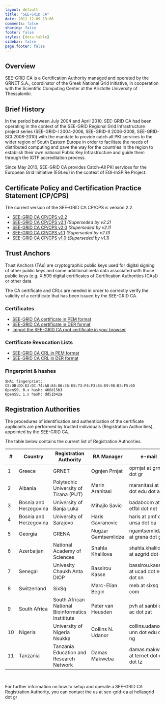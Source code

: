 ```yaml
---
layout: default
title: "SEE-GRID CA"
date: 2012-12-09 13:06
comments: false
sharing: false
footer: false
styles: [data-table]
sidebar: false
page.footer: false
---
```



## Overview

SEE-GRID CA is a Certification Authority managed and operated by the GRNET S.A., coordinator of the Greek National Grid Initiative, in cooperation with the Scientific Computing Center at the Aristotle University of Thessaloniki.

## Brief History

In the period between July 2004 and April 2010, SEE-GRID CA had been operating in the context of the SEE-GRID Regional Grid Infrastructure project series (SEE-GRID-I 2004-2006, SEE-GRID-II 2006-2008, SEE-GRID-SCI 2008-2010) with the mandate to provide catch all PKI services to the wider region of South Eastern Europe in order to facilitate the needs of distributed computing and pave the way for the countries in the region to establish their own national Public Key Infrastructure and guide them through the IGTF accreditation process.

Since May 2010, SEE-GRID CA provides Catch-All PKI services for the European Grid Initiative (EGI.eu) in the context of EGI-InSPiRe Project.

## Certificate Policy and Certification Practice Statement (CP/CPS)

The current version of the SEE-GRID CA CP/CPS is version 2.2.

* [SEE-GRID CA CP/CPS v2.2][cps22]
* [SEE-GRID CA CP/CPS v2.1][cps21] _(Superseded by v2.2)_
* [SEE-GRID CA CP/CPS v2.0][cps20] _(Superseded by v2.1)_
* [SEE-GRID CA CP/CPS v1.1][cps11] _(Superseded by v2.0)_
* [SEE-GRID CA CP/CPS v1.0][cps10] _(Superseded by v1.1)_

[cps22]: /assets/SEE-GRID-CA-CP-CPS-2.2.pdf
[cps21]: /assets/SEE-GRID-CA-CP-CPS-2.1.pdf
[cps20]: /assets/SEE-GRID-CA-CP-CPS-2.0.pdf
[cps11]: /assets/SEE-GRID-CA-CP-CPS-1.1.pdf
[cps10]: /assets/SEE-GRID-CA-CP-CPS-1.0.pdf

## Trust Anchors

Trust Anchors (TAs) are cryptographic public keys used for digital signing of other public keys and some additional meta data associated with those public keys (e.g. X.509 digital certificates of Certification Authorities (CAs)) or other data

The CA certificate and CRLs are needed in order to correctly verify the validity of a certificate that has been issued by the SEE-GRID CA.

### Certificates

* [SEE-GRID CA certificate in PEM format][cert-pem]
* [SEE-GRID CA certificate in DER format][cert-der]
* [Import the SEE-GRID CA root certificate in your browser][cert-import]

### Certificate Revocation Lists

* [SEE-GRID CA CRL in PEM format][crl-pem]
* [SEE-GRID CA CRL in DER format][crl-der]

[cert-pem]: http://crl.grid.auth.gr/seegrid-ca/cert/see-grid-ca-cert.pem
[cert-der]: http://crl.grid.auth.gr/seegrid-ca/cert/see-grid-ca-cert.der
[cert-import]: http://crl.grid.auth.gr/seegrid-ca/cert/468d15b3.cacrt
[crl-pem]: http://crl.grid.auth.gr/seegrid-ca/crl-v2.pem
[crl-der]: http://crl.grid.auth.gr/seegrid-ca/crl-v2.crl

### Fingerprint & hashes

    SHA1 fingerprint: CE:DB:DD:E2:DC:74:A8:84:86:36:EB:73:F4:F3:84:E9:98:B3:F5:6D 
    OpenSSL 0.x hash: 468d15b3
    OpenSSL 1.x hash: dd51b42a

## Registration Authorities

The procedures of identification and authentication of the certificate applicants are performed by trusted individuals (Registration Authorities), appointed by the SEE-GRID CA.

The table below contains the current list of Registration Authorities. 


|#   | Country                | Registration Authority                              | RA Manager          | e-mail                                |
|----|------------------------|-----------------------------------------------------|---------------------|---------------------------------------|
|1   | Greece                 |  GRNET                                              | Ognjen Prnjat       | oprnjat at grnet dot gr               |
|2   | Albania                |  Polytechic University of Tirana (PUT)              | Marin Aranitasi     | maranitasi at fti dot edu dot al      |
|3   | Bosnia and Herzegovina |  University of Banja Luka                           | Mihajlo Savic       | badaboom at etfbl dot net             |
|4   | Bosnia and Herzegovina |  University of Sarajevo                             | Haris Gavranovic    | haris at pmf dot unsa dot ba          |
|5   | Georgia                |  GRENA                                              | Nugzar Gamtsemlidze | ngamtsemlidze at grena dot ge         |
|6   | Azerbaijan             |  National Academy of Sciences                       | Shahla Khalilova    | shahla.khalilova at azgrid dot org    |
|7   | Senegal                |  Univesity Chaukh Anta DIOP                         | Bassirou Kasse      | bassirou.kasse at ucad dot edu dot sn |
|8   | Switzerland            |  SixSq                                              | Marc-Elian Begin    | meb at sixsq dot com                  |
|9   | South Africa           |  South African National Bioinformatics Instititute  | Peter van Heusden   | pvh at sanbi dot ac dot zat           |
|10  | Nigeria                |  University of Nigeria Nsukka                       | Collins N. Udanor   | collins.udanor at unn dot edu dot ng  |
|11  | Tanzania               |  Tanzania Education and Research Network            | Damas Makweba       | damas.makweba at ternet dot or dot tz |

 <br />

For further information on how to setup and operate a SEE-GRID CA Registration Authority, you can contact the us at see-grid-ca at hellasgrid dot gr
